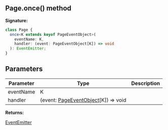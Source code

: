 ## Page.once() method

**Signature:**

```typescript
class Page {
  once<K extends keyof PageEventObject>(
    eventName: K,
    handler: (event: PageEventObject[K]) => void
  ): EventEmitter;
}
```

## Parameters

| Parameter | Type                                                                       | Description |
| --------- | -------------------------------------------------------------------------- | ----------- |
| eventName | K                                                                          |             |
| handler   | (event: [PageEventObject](./puppeteer.pageeventobject.md)\[K\]) =&gt; void |             |

**Returns:**

[EventEmitter](./puppeteer.eventemitter.md)

